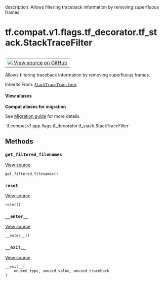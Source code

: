 description: Allows filtering traceback information by removing superfluous frames.

<div itemscope itemtype="http://developers.google.com/ReferenceObject">
<meta itemprop="name" content="tf.compat.v1.flags.tf_decorator.tf_stack.StackTraceFilter" />
<meta itemprop="path" content="Stable" />
<meta itemprop="property" content="__enter__"/>
<meta itemprop="property" content="__exit__"/>
<meta itemprop="property" content="get_filtered_filenames"/>
<meta itemprop="property" content="reset"/>
</div>

# tf.compat.v1.flags.tf_decorator.tf_stack.StackTraceFilter

<!-- Insert buttons and diff -->

<table class="tfo-notebook-buttons tfo-api nocontent" align="left">
<td>
  <a target="_blank" href="https://github.com/tensorflow/tensorflow/blob/r2.3/tensorflow/python/util/tf_stack.py#L91-L99">
    <img src="https://www.tensorflow.org/images/GitHub-Mark-32px.png" />
    View source on GitHub
  </a>
</td>
</table>



Allows filtering traceback information by removing superfluous frames.

Inherits From: [`StackTraceTransform`](../../../../../../tf/compat/v1/flags/tf_decorator/tf_stack/StackTraceTransform.md)

<section class="expandable">
  <h4 class="showalways">View aliases</h4>
  <p>
<b>Compat aliases for migration</b>
<p>See
<a href="https://www.tensorflow.org/guide/migrate">Migration guide</a> for
more details.</p>
<p>`tf.compat.v1.app.flags.tf_decorator.tf_stack.StackTraceFilter`</p>
</p>
</section>

<!-- Placeholder for "Used in" -->


## Methods

<h3 id="get_filtered_filenames"><code>get_filtered_filenames</code></h3>

<a target="_blank" href="https://github.com/tensorflow/tensorflow/blob/r2.3/tensorflow/python/util/tf_stack.py#L98-L99">View source</a>

<pre class="devsite-click-to-copy prettyprint lang-py tfo-signature-link">
<code>get_filtered_filenames()
</code></pre>




<h3 id="reset"><code>reset</code></h3>

<a target="_blank" href="https://github.com/tensorflow/tensorflow/blob/r2.3/tensorflow/python/util/tf_stack.py#L95-L96">View source</a>

<pre class="devsite-click-to-copy prettyprint lang-py tfo-signature-link">
<code>reset()
</code></pre>




<h3 id="__enter__"><code>__enter__</code></h3>

<a target="_blank" href="https://github.com/tensorflow/tensorflow/blob/r2.3/tensorflow/python/util/tf_stack.py#L53-L69">View source</a>

<pre class="devsite-click-to-copy prettyprint lang-py tfo-signature-link">
<code>__enter__()
</code></pre>




<h3 id="__exit__"><code>__exit__</code></h3>

<a target="_blank" href="https://github.com/tensorflow/tensorflow/blob/r2.3/tensorflow/python/util/tf_stack.py#L71-L73">View source</a>

<pre class="devsite-click-to-copy prettyprint lang-py tfo-signature-link">
<code>__exit__(
    unused_type, unused_value, unused_traceback
)
</code></pre>






